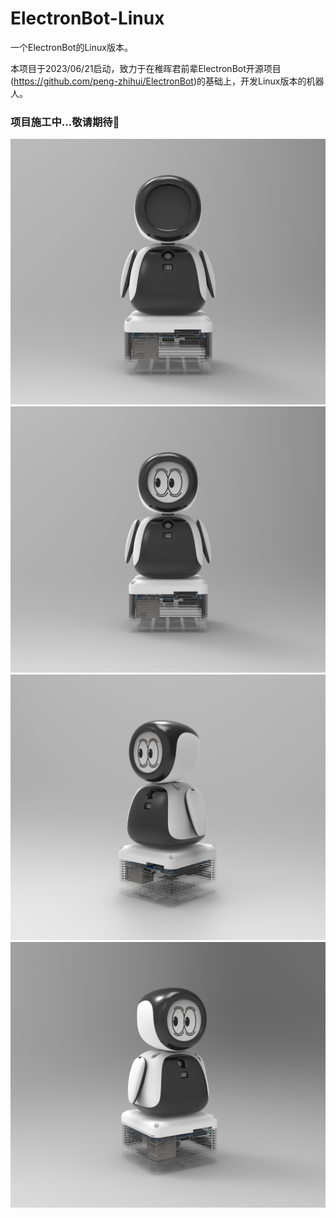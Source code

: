 <!--
 * @Author: Chengsen Dong 1034029664@qq.com
 * @Date: 2023-06-24 21:15:50
 * @LastEditors: Chengsen Dong 1034029664@qq.com
 * @LastEditTime: 2023-06-24 21:21:26
 * @FilePath: /ElectronBot-Linux/README.md
 * @Description: 这是默认设置,请设置`customMade`, 打开koroFileHeader查看配置 进行设置: https://github.com/OBKoro1/koro1FileHeader/wiki/%E9%85%8D%E7%BD%AE
-->
# ElectronBot-Linux
一个ElectronBot的Linux版本。

本项目于2023/06/21启动，致力于在稚晖君前辈ElectronBot开源项目(https://github.com/peng-zhihui/ElectronBot)的基础上，开发Linux版本的机器人。

### 项目施工中...敬请期待👷

![正面1](/img/Front1.jpg)
![正面2](/img/Front2.jpg)
![正面3](/img/Front3.jpg)
![正面4](/img/Front4.jpg)
